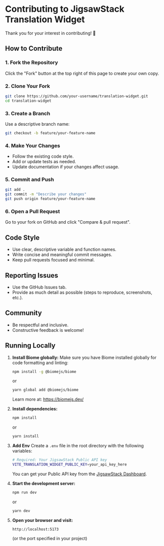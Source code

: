 # Contributing to JigsawStack Translation Widget

Thank you for your interest in contributing! 🎉

## How to Contribute

### 1. Fork the Repository
Click the "Fork" button at the top right of this page to create your own copy.

### 2. Clone Your Fork
```bash
git clone https://github.com/your-username/translation-widget.git
cd translation-widget
```

### 3. Create a Branch
Use a descriptive branch name:
```bash
git checkout -b feature/your-feature-name
```

### 4. Make Your Changes
- Follow the existing code style.
- Add or update tests as needed.
- Update documentation if your changes affect usage.

### 5. Commit and Push
```bash
git add .
git commit -m "Describe your changes"
git push origin feature/your-feature-name
```

### 6. Open a Pull Request
Go to your fork on GitHub and click "Compare & pull request".

## Code Style

- Use clear, descriptive variable and function names.
- Write concise and meaningful commit messages.
- Keep pull requests focused and minimal.

## Reporting Issues

- Use the GitHub Issues tab.
- Provide as much detail as possible (steps to reproduce, screenshots, etc.).

## Community

- Be respectful and inclusive.
- Constructive feedback is welcome!

## Running Locally

1. **Install Biome globally:**
   Make sure you have Biome installed globally for code formatting and linting:
   ```bash
   npm install -g @biomejs/biome
   ```
   or
   ```bash
   yarn global add @biomejs/biome
   ```
   Learn more at: https://biomejs.dev/

2. **Install dependencies:**
   ```bash
   npm install
   ```
   or
   ```bash
   yarn install
   ```
3. **Add Env**
   Create a `.env` file in the root directory with the following variables:
   ```bash
   # Required: Your JigsawStack Public API key
   VITE_TRANSLATION_WIDGET_PUBLIC_KEY=your_api_key_here
   ```
   You can get your Public API key from the [JigsawStack Dashboard](https://jigsawstack.com).

4. **Start the development server:**
   ```bash
   npm run dev
   ```
   or
   ```bash
   yarn dev
   ```

5. **Open your browser and visit:**
   ```
   http://localhost:5173
   ```
   (or the port specified in your project) 